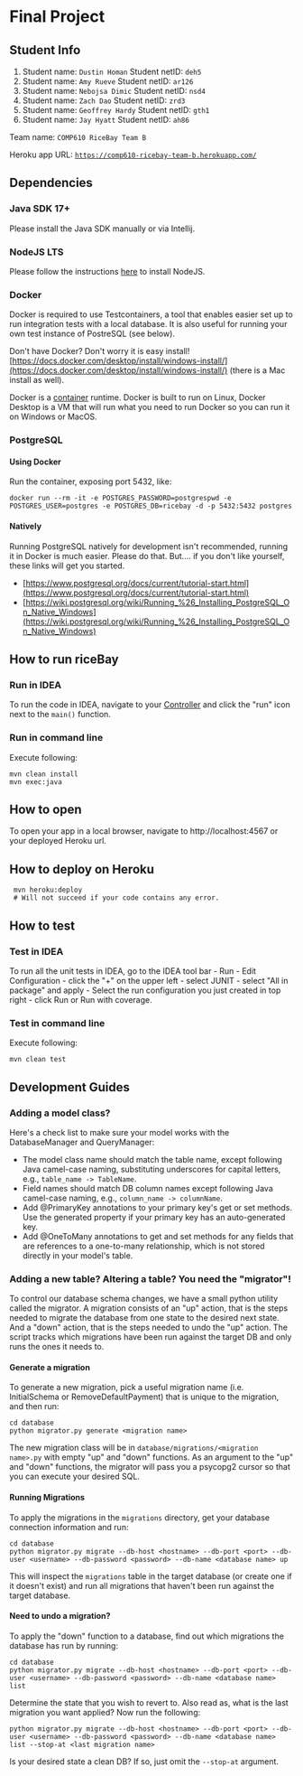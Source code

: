 # Final Project

## Student Info

1. Student name: `Dustin Homan`   Student netID: `deh5`
2. Student name: `Amy Rueve`   Student netID: `ar126`
3. Student name: `Nebojsa Dimic`   Student netID: `nsd4`
4. Student name: `Zach Dao`   Student netID: `zrd3`
5. Student name: `Geoffrey Hardy`   Student netID: `gth1`
6. Student name: `Jay Hyatt`   Student netID: `ah86`

Team name: `COMP610 RiceBay Team B`

Heroku app URL: [`https://comp610-ricebay-team-b.herokuapp.com/`](https://comp610-ricebay-team-b.herokuapp.com/)

## Dependencies
### Java SDK 17+

Please install the Java SDK manually or via Intellij.

### NodeJS LTS

Please follow the instructions [here](https://nodejs.org/en/download/) to install NodeJS.

### Docker

Docker is required to use Testcontainers, a tool that enables easier set up to run integration tests with a local database. It is also useful for running your own test instance of PostreSQL (see below).

Don't have Docker? Don't worry it is easy install! [https://docs.docker.com/desktop/install/windows-install/](https://docs.docker.com/desktop/install/windows-install/) (there is a Mac install as well).

Docker is a [container](https://www.docker.com/resources/what-container/) runtime. Docker is built to run on Linux, Docker Desktop is a VM that will run what you need to run Docker so you can run it on Windows or MacOS.

### PostgreSQL

#### Using Docker

Run the container, exposing port 5432, like:

```shell
docker run --rm -it -e POSTGRES_PASSWORD=postgrespwd -e POSTGRES_USER=postgres -e POSTGRES_DB=ricebay -d -p 5432:5432 postgres
```

#### Natively

Running PostgreSQL natively for development isn't recommended, running it in Docker is much easier. Please do that. But.... if you don't like yourself, these links will get you started.

 * [https://www.postgresql.org/docs/current/tutorial-start.html](https://www.postgresql.org/docs/current/tutorial-start.html)
 * [https://wiki.postgresql.org/wiki/Running_%26_Installing_PostgreSQL_On_Native_Windows](https://wiki.postgresql.org/wiki/Running_%26_Installing_PostgreSQL_On_Native_Windows)

## How to run riceBay

### Run in IDEA

To run the code in IDEA, navigate
to your [Controller](src/main/java/edu/rice/comp610/controller/Controller.java)
and click the "run" icon next to the `main()` function.

### Run in command line

Execute following:

```shell
mvn clean install
mvn exec:java
```

## How to open
To open your app in a local browser, navigate to http://localhost:4567 or your deployed Heroku url. 
## How to deploy on Heroku
```shell
 mvn heroku:deploy
 # Will not succeed if your code contains any error.
```

## How to test

### Test in IDEA

To run all the unit tests in IDEA, go to the IDEA tool bar - Run - Edit Configuration - click the "+" on the upper left -
select JUNIT - select "All in package" and apply - Select the run configuration you just created in top right - click
Run or Run with coverage.

### Test in command line

Execute following:

```shell
mvn clean test
```

## Development Guides

### Adding a model class?

Here's a check list to make sure your model works with the DatabaseManager and QueryManager:

* The model class name should match the table name, except following Java camel-case naming, substituting underscores for capital
  letters, e.g., `table_name -> TableName`.
* Field names should match DB column names except following Java camel-case naming, e.g., `column_name -> columnName`.
* Add @PrimaryKey annotations to your primary key's get or set methods. Use the generated property if your primary key
  has an auto-generated key.
* Add @OneToMany annotations to get and set methods for any fields that are references to a one-to-many relationship, 
  which is not stored directly in your model's table.

### Adding a new table? Altering a table? You need the "migrator"!

To control our database schema changes, we have a small python utility called the migrator. A migration consists of an
"up" action, that is the steps needed to migrate the database from one state to the desired next state. And a "down" action,
that is the steps needed to undo the "up" action. The script tracks which migrations have been run against the target DB and
only runs the ones it needs to.

#### Generate a migration

To generate a new migration, pick a useful migration name (i.e. InitialSchema or RemoveDefaultPayment) that is unique to
the migration, and then run:

```shell
cd database
python migrator.py generate <migration name>
```

The new migration class will be in `database/migrations/<migration name>.py` with empty "up" and "down" functions. As an
argument to the "up" and "down" functions, the migrator will pass you a psycopg2 cursor so that you can execute your
desired SQL.

#### Running Migrations

To apply the migrations in the `migrations` directory, get your database connection information and run:

```shell
cd database
python migrator.py migrate --db-host <hostname> --db-port <port> --db-user <username> --db-password <password> --db-name <database name> up
```

This will inspect the `migrations` table in the target database (or create one if it doesn't exist) and run all migrations
that haven't been run against the target database.

#### Need to undo a migration?

To apply the "down" function to a database, find out which migrations the database has run by running:

```shell
cd database
python migrator.py migrate --db-host <hostname> --db-port <port> --db-user <username> --db-password <password> --db-name <database name> list
```

Determine the state that you wish to revert to. Also read as, what is the last migration you want applied? Now run the following:

```shell
python migrator.py migrate --db-host <hostname> --db-port <port> --db-user <username> --db-password <password> --db-name <database name> list --stop-at <last migration name>
```

Is your desired state a clean DB? If so, just omit the `--stop-at` argument.
